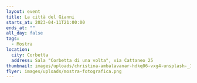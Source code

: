 ```yaml
---
layout: event
title: La città del Gianni
starts_at: 2023-04-11T21:00:00
ends_at: ""
all_day: false
tags:
  - Mostra
location:
  city: Corbetta
  address: Sala "Corbetta di una volta", via Cattaneo 25
thumbnail: images/uploads/christina-ambalavanar-hdkq06-vxg4-unsplash-_1_.webp
flyer: images/uploads/mostra-fotografica.png
---
```

